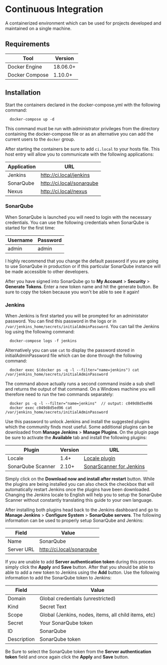 # Continuous Integration

A containerized environment which can be used for projects developed and maintained on a single machine. 

## Requirements

| Tool           | Version  |
|----------------|----------|
| Docker Engine  | 18.06.0+ |
| Docker Compose | 1.10.0+  |

## Installation

Start the containers declared in the docker-compose.yml with the following command:

```shell script
  docker-compose up -d
```

This command must be run with administrator privileges from the directory containing the docker-compose file or 
as an alternative you can add the current users to the `docker` group.

After starting the containers be sure to add `ci.local` to your hosts file. This host entry will allow you to 
communicate with the following applications:

| Application | URL                         |
|-------------|-----------------------------|
| Jenkins     | http://ci.local/jenkins     |
| SonarQube   | http://ci.local/sonarqube   |
| Nexus       | http://ci.local/nexus       |

### SonarQube

When SonarQube is launched you will need to login with the necessary credentials. You can use the following credentials
when SonarQube is started for the first time:

| Username | Password |
|----------|----------|
| admin    | admin    |

I highly recommend that you change the default password if you are going to use SonarQube in production or if this 
particular SonarQube instance will be made accessible to other developers.

After you have signed into SonarQube go to **My Account** > **Security** > **Generate Tokens**. Enter a new token name
and hit the generate button. Be sure to copy the token because you won't be able to see it again! 

### Jenkins

When Jenkins is first started you will be prompted for an administator password. You can find this password in the logs 
or in `/var/jenkins_home/secrets/initialAdminPassword`. You can tail the Jenkins log using the following command:

```shell script
  docker-compose logs -f jenkins
```

Alternatively you can use `cat` to display the password stored in initialAdminPassword file which can be done through 
the following command:

```shell script
  docker exec $(docker ps -q -l --filter="name=jenkins") cat /var/jenkins_home/secrets/initialAdminPassword
```

The command above actually runs a second command inside a sub shell and returns the output of that command.
On a Windows machine you will therefore need to run the two commands separately:

```shell script
  docker ps -q -l --filter="name=jenkins"  // output: c049d8d5ed96
  docker exec c049d8d5ed96 cat /var/jenkins_home/secrets/initialAdminPassword
```

Use this password to unlock Jenkins and install the suggested plugins which the community finds most useful.
Some additional plugins can be downloaded from **Manage Jenkins** > **Manage Plugins**. On the plugin page be
sure to activate the **Available** tab and install the following plugins:

| Plugin             | Version | URL
|--------------------|---------|-------------------------------------------------------------------------------------------------------|
| Locale             | 1.4+    | [Locale plugin](https://wiki.jenkins.io/display/JENKINS/Locale+Plugin)                                |
| SonarQube Scanner  | 2.10+   | [SonarScanner for Jenkins](https://docs.sonarqube.org/latest/analysis/scan/sonarscanner-for-jenkins/) |

Simply click on the **Download now and install after restart** button. While the plugins are being installed you can 
also check the checkbox that will automatically restart Jenkins once the plugins have been downloaded. Changing the
Jenkins locale to English will help you to setup the SonarQube Scanner without constantly translating this guide to
your own language.

After installing both plugins head back to the Jenkins dashboard and go to **Manage Jenkins** > **Configure System** >
**SonarQube servers**. The following information can be used to properly setup SonarQube and Jenkins:

| Field      | Value                     |
|------------|---------------------------|
| Name       | SonarQube                 |
| Server URL | http://ci.local/sonarqube |

If you are unable to add **Server authentication token** during this process simply click the **Apply** and **Save** 
button. After that you should be able to able to add a new token to Jenkins using the **Add** button. Use the following 
information to add the SonarQube token to Jenkins:

| Field       | Value                                                |
|-------------|------------------------------------------------------|
| Domain      | Global credentials (unrestricted)                    |
| Kind        | Secret Text                                          |
| Scope       | Global (Jenkins, nodes, items, all child items, etc) |
| Secret      | Your SonarQube token                                 |
| ID          | SonarQube                                            |
| Description | SonarQube token                                      |
 
Be Sure to select the SonarQube token from the **Server authentication token** field and once again click the **Apply** 
and **Save** button.